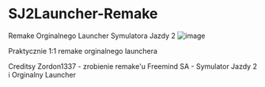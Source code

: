 # SJ2Launcher-Remake
Remake Orginalnego Launcher Symulatora Jazdy 2
![image](https://github.com/SJ2Revive/SJ2Launcher-Remake/assets/65111609/2c67e59a-c0dc-4504-be6d-667bba0624b0)

Praktycznie 1:1 remake orginalnego launchera


Creditsy
Zordon1337 - zrobienie remake'u
Freemind SA - Symulator Jazdy 2 i Orginalny Launcher
